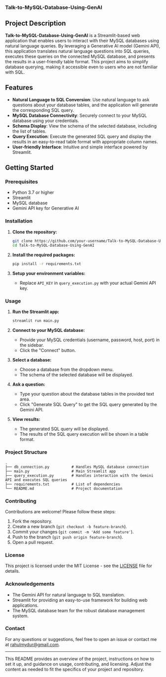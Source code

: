 ### Talk-to-MySQL-Database-Using-GenAI

## Project Description

**Talk-to-MySQL-Database-Using-GenAI** is a Streamlit-based web application that enables users to interact with their MySQL databases using natural language queries. By leveraging a Generative AI model (Gemini API), this application translates natural language questions into SQL queries, executes these queries on the connected MySQL database, and presents the results in a user-friendly table format. This project aims to simplify database querying, making it accessible even to users who are not familiar with SQL.

## Features
- **Natural Language to SQL Conversion**: Use natural language to ask questions about your database tables, and the application will generate the corresponding SQL query.
- **MySQL Database Connectivity**: Securely connect to your MySQL database using your credentials.
- **Schema Display**: View the schema of the selected database, including the list of tables.
- **Query Execution**: Execute the generated SQL query and display the results in an easy-to-read table format with appropriate column names.
- **User-friendly Interface**: Intuitive and simple interface powered by Streamlit.

## Getting Started

### Prerequisites
- Python 3.7 or higher
- Streamlit
- MySQL database
- Gemini API key for Generative AI

### Installation

1. **Clone the repository:**
   ```sh
   git clone https://github.com/your-username/Talk-to-MySQL-Database-Using-GenAI.git
   cd Talk-to-MySQL-Database-Using-GenAI
   ```

2. **Install the required packages:**
   ```sh
   pip install -r requirements.txt
   ```

3. **Setup your environment variables:**
   - Replace `API_KEY` in `query_execution.py` with your actual Gemini API key.

### Usage

1. **Run the Streamlit app:**
   ```sh
   streamlit run main.py
   ```

2. **Connect to your MySQL database:**
   - Provide your MySQL credentials (username, password, host, port) in the sidebar.
   - Click the "Connect" button.

3. **Select a database:**
   - Choose a database from the dropdown menu.
   - The schema of the selected database will be displayed.

4. **Ask a question:**
   - Type your question about the database tables in the provided text area.
   - Click "Generate SQL Query" to get the SQL query generated by the Gemini API.

5. **View results:**
   - The generated SQL query will be displayed.
   - The results of the SQL query execution will be shown in a table format.

### Project Structure

```
.
├── db_connection.py          # Handles MySQL database connection
├── main.py                   # Main Streamlit app
├── query_execution.py        # Handles interaction with the Gemini API and executes SQL queries
├── requirements.txt          # List of dependencies
└── README.md                 # Project documentation
```

### Contributing

Contributions are welcome! Please follow these steps:

1. Fork the repository.
2. Create a new branch (`git checkout -b feature-branch`).
3. Commit your changes (`git commit -m 'Add some feature'`).
4. Push to the branch (`git push origin feature-branch`).
5. Open a pull request.

### License

This project is licensed under the MIT License - see the [LICENSE](LICENSE) file for details.

### Acknowledgements

- The Gemini API for natural language to SQL translation.
- Streamlit for providing an easy-to-use framework for building web applications.
- The MySQL database team for the robust database management system.

### Contact

For any questions or suggestions, feel free to open an issue or contact me at [rahulmydur@gmail.com](mailto:rahulmydur@gmail.com).

---

This README provides an overview of the project, instructions on how to set it up, and guidance on usage, contributing, and licensing. Adjust the content as needed to fit the specifics of your project and repository.
